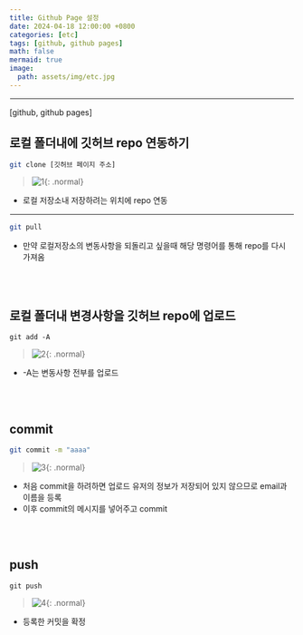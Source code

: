 ```yaml
---
title: Github Page 설정
date: 2024-04-18 12:00:00 +0800
categories: [etc]
tags: [github, github pages]
math: false
mermaid: true
image:
  path: assets/img/etc.jpg
---
```


<hr style="border:1px solid white">
[github, github pages]

## 로컬 폴더내에 깃허브 repo 연동하기
```bash
git clone [깃허브 페이지 주소]
```
> ![1](https://github.com/alphathx13/alphathx13.github.io/assets/163115993/01608b96-17b4-4af3-8e7a-a3649f00ae3b){: .normal}
- 로컬 저장소내 저장하려는 위치에 repo 연동

<hr style="border:1px solid white">

```bash
git pull
```
- 만약 로컬저장소의 변동사항을 되돌리고 싶을때 해당 명령어를 통해 repo를 다시 가져옴

<br/><br/>

## 로컬 폴더내 변경사항을 깃허브 repo에 업로드
```
git add -A
```
> ![2](https://github.com/alphathx13/alphathx13.github.io/assets/163115993/6905924c-25b8-482e-a689-4c4929cd43d5){: .normal}
- -A는 변동사항 전부를 업로드

<br/><br/>

## commit
```bash
git commit -m "aaaa"
```
> ![3](https://github.com/alphathx13/alphathx13.github.io/assets/163115993/fccebfce-5e46-4317-a6f1-1d5ec2f435e3){: .normal}
- 처음 commit을 하려하면 업로드 유저의 정보가 저장되어 있지 않으므로 email과 이름을 등록
- 이후 commit의 메시지를 넣어주고 commit

<br/><br/>

## push
```
git push
```
> ![4](https://github.com/alphathx13/alphathx13.github.io/assets/163115993/fe3ccc82-9e7e-4b35-af4e-b35d3b0119db){: .normal}
- 등록한 커밋을 확정